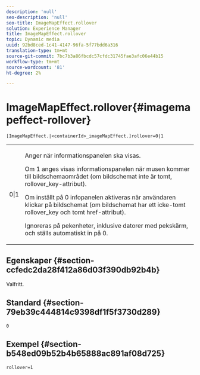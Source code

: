 ```yaml
---
description: 'null'
seo-description: 'null'
seo-title: ImageMapEffect.rollover
solution: Experience Manager
title: ImageMapEffect.rollover
topic: Dynamic media
uuid: 92bd8ced-1c41-4147-96fa-5f77bdd6a316
translation-type: tm+mt
source-git-commit: 7bc7b3a86fbcdc57cfdc31745fae3afc06e44b15
workflow-type: tm+mt
source-wordcount: '81'
ht-degree: 2%

---
```



# ImageMapEffect.rollover{#imagemapeffect-rollover}

`[ImageMapEffect.|<containerId>_imageMapEffect.]rollover=0|1`

<table id="table_2671D63442B54F659C32C4A3CC61DD7C"> 
 <tbody> 
  <tr> 
   <td colname="col1"> <p><span class="codeph"> 0|1</span> </p> </td> 
   <td colname="col2"> <p>Anger när informationspanelen ska visas. </p> <p>Om <span class="codeph"> 1</span> anges visas informationspanelen när musen kommer till bildschemaområdet (om bildschemat inte är tomt, <span class="codeph"> rollover_key</span>-attribut). </p> <p>Om inställt på <span class="codeph"> 0</span> infopanelen aktiveras när användaren klickar på bildschemat (om bildschemat har ett icke-tomt <span class="codeph"> rollover_key</span> och tomt <span class="codeph"> href</span>-attribut). </p> <p> Ignoreras på pekenheter, inklusive datorer med pekskärm, och ställs automatiskt in på <span class="codeph"> 0</span>. </p> </td> 
  </tr> 
 </tbody> 
</table>

## Egenskaper {#section-ccfedc2da28f412a86d03f390db92b4b}

Valfritt.

## Standard {#section-79eb39c444814c9398df1f5f3730d289}

`0`

## Exempel {#section-b548ed09b52b4b65888ac891af08d725}

`rollover=1`
